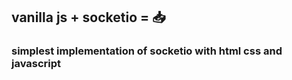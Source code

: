 ## vanilla js + socketio = 📥

### simplest implementation of socketio with html css and javascript



